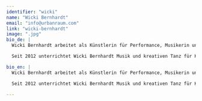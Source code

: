 ```yaml
---
identifier: "wicki"
name: "Wicki Bernhardt"
email: "info@urbanraum.com"
link: "wicki-bernhardt"
image: ".jpg"
bio_de: |
  Wicki Bernhardt arbeitet als Künstlerin für Performance, Musikerin und Dozentin in Berlin und Frankfurt am Main. Sie studierte Musik und Bewegung an der UdK Berlin und der Jerusalem Rubin Academy of Music and Dance sowie Angewandte Theaterwissenschaft an der Justus-Liebig Universität Gießen.

  Seit 2012 unterrichtet Wicki Bernhardt Musik und kreativen Tanz für Kinder. In ihren Kursen stehen die freie Bewegung und das Zusammenspiel von Musik und Tanz im Vordergrund. Desweiteren realisiert sie Performance- und Tanzprojekte an Schulen und kooperiert u. a. mit der Elbphilharmonie / Laeiszhalle Hamburg.

bio_en: |
  Wicki Bernhardt arbeitet als Künstlerin für Performance, Musikerin und Dozentin in Berlin und Frankfurt am Main. Sie studierte Musik und Bewegung an der UdK Berlin und der Jerusalem Rubin Academy of Music and Dance sowie Angewandte Theaterwissenschaft an der Justus-Liebig Universität Gießen. 

  Seit 2012 unterrichtet Wicki Bernhardt Musik und kreativen Tanz für Kinder. In ihren Kursen stehen die freie Bewegung und das Zusammenspiel von Musik und Tanz im Vordergrund. Desweiteren realisiert sie Performance- und Tanzprojekte an Schulen und kooperiert u. a. mit der Elbphilharmonie / Laeiszhalle Hamburg.

---
```

